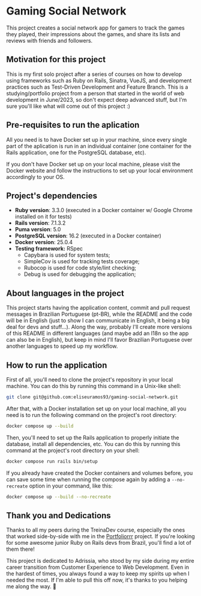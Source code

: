 # Gaming Social Network

This project creates a social network app for gamers to track the games they played, their impressions about the games, and share its lists and reviews with friends and followers.

## Motivation for this project
This is my first solo project after a series of courses on how to develop using frameworks such as Ruby on Rails, Sinatra, VueJS, and development practices such as Test-Driven Development and Feature Branch. This is a studying/portfolio project from a person that started in the world of web development in June/2023, so don't expect deep advanced stuff, but I'm sure you'll like what will come out of this project :)

## Pre-requisites to run the aplication
All you need is to have Docker set up in your machine, since every single part of the aplication is run in an individual container (one container for the Rails application, one for the PostgreSQL database, etc).

If you don't have Docker set up on your local machine, please visit the Docker website and follow the instructions to set up your local environment accordingly to your OS.

## Project's dependencies
- **Ruby version**: 3.3.0 (executed in a Docker container w/ Google Chrome installed on it for tests)
- **Rails version**: 7.1.3.2
- **Puma version**: 5.0
- **PostgreSQL version**: 16.2 (executed in a Docker container)
- **Docker version**: 25.0.4
- **Testing framework:** RSpec
    - Capybara is used for system tests;
    - SimpleCov is used for tracking tests coverage;
    - Rubocop is used for code style/lint checking;
    - Debug is used for debugging the application;

## About languages in the project
This project starts having the application content, commit and pull request messages in Brazilian Portuguese (pt-BR), while the README and the code will be in English (just to show I can communicate in English, it being a big deal for devs and stuff...). Along the way, probably I'll create more versions of this README in different languages (and maybe add an I18n so the app can also be in English), but keep in mind I'll favor Brazilian Portuguese over another languages to speed up my workflow. 

## How to run the application

First of all, you'll need to clone the project's repository in your local machine. You can do this by running this command in a Unix-like shell:

```bash
git clone git@github.com:eliseuramos93/gaming-social-network.git
```

After that, with a Docker installation set up on your local machine, all you need is to run the following command on the project's root directory:

```bash
docker compose up --build
```

Then, you'll need to set up the Rails application to properly initiate the database, install all dependencies, etc. You can do this by running this command at the project's root directory on your shell:

```bash
docker compose run rails bin/setup
```

If you already have created the Docker containers and volumes before, you can save some time when running the compose again by adding a `--no-recreate` option in your command, like this:

```bash
docker compose up --build --no-recreate
```

## Thank you and Dedications
Thanks to all my peers during the TreinaDev course, especially the ones that worked side-by-side with me in the [Portfoliorrr](https://github.com/TreinaDev/td11-portfoliorrr) project. If you're looking for some awesome junior Ruby on Rails devs from Brazil, you'll find a lot of them there!

This project is dedicated to Adrissia, who stood by my side during my entire career transition from Customer Experience to Web Development. Even in the hardest of times, you always found a way to keep my spirits up when I needed the most. If I'm able to pull this off now, it's thanks to you helping me along the way. 🖤